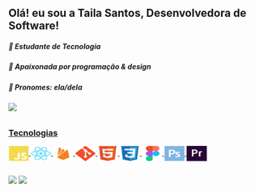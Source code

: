 ## Olá! eu sou a Taila Santos, Desenvolvedora de Software!
##### 📍 Estudante de Tecnologia 
##### 📍 Apaixonada por programação & design
##### 📍 Pronomes: ela/dela

<div align="flex-end">
  <a href="https://github.com/loureorganic">
  <img height="180em" src="https://github-readme-stats.vercel.app/api?username=loureorganic&show_icons=true&theme=midnight-purple&include_all_commits=true&count_private=true"/>
</div>
  
  ##
  
<div style="display: inline_block">
  <h3>Tecnologias</h3>
  <img align="center" alt="Taila-Js" height="30" width="40" src="https://raw.githubusercontent.com/devicons/devicon/master/icons/javascript/javascript-plain.svg">
  <img align="center" alt="Taila-React" height="30" width="40" src="https://raw.githubusercontent.com/devicons/devicon/master/icons/react/react-original.svg">
  <img align="center" alt="Taila-CSS" height="30" width="40" src="https://raw.githubusercontent.com/devicons/devicon/master/icons/firebase/firebase-plain.svg">
  <img align="center" alt="Taila-Figma" height="30" width="40" src="https://raw.githubusercontent.com/devicons/devicon/master/icons/git/git-plain.svg">
  <img align="center" alt="Taila-HTML" height="30" width="40" src="https://raw.githubusercontent.com/devicons/devicon/master/icons/html5/html5-original.svg">
  <img align="center" alt="Taila-CSS" height="30" width="40" src="https://raw.githubusercontent.com/devicons/devicon/master/icons/css3/css3-original.svg">
  <img align="center" alt="Taila-Figma" height="30" width="40" src="https://raw.githubusercontent.com/devicons/devicon/master/icons/figma/figma-original.svg">
  <img align="center" alt="Taila-Photoshop" height="30" width="40" src="https://raw.githubusercontent.com/devicons/devicon/master/icons/photoshop/photoshop-plain.svg">
  <img align="center" alt="Taila-Premiere" height="30" width="40" src="https://raw.githubusercontent.com/devicons/devicon/master/icons/premierepro/premierepro-plain.svg">
</div>
  
  ##
 
<div> 
 </a> 
  <a href ="mailto:tailasantos41@gmail.com"><img src="https://img.shields.io/badge/-Gmail-%23333?style=for-the-badge&logo=gmail&logoColor=white" target="_blank"></a>
  <a href="https://www.linkedin.com/in/devloureorganic/" target="_blank"><img src="https://img.shields.io/badge/-LinkedIn-%230077B5?style=for-the-badge&logo=linkedin&logoColor=white" target="_blank"></a> 
</div>
